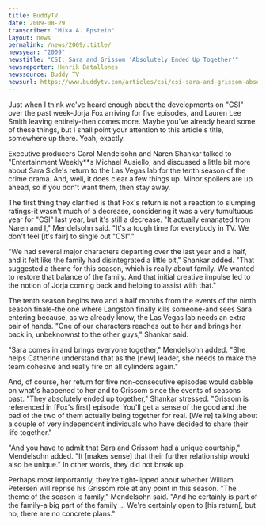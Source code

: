 ```yaml
---
title: BuddyTV
date: 2009-08-29
transcriber: "Mika A. Epstein"
layout: news
permalink: /news/2009/:title/
newsyear: "2009"
newstitle: "CSI: Sara and Grissom 'Absolutely Ended Up Together'"
newsreporter: Henrik Batallones
newssource: Buddy TV
newsurl: https://www.buddytv.com/articles/csi/csi-sara-and-grissom-absolutel-30369.aspx
---
```


Just when I think we've heard enough about the developments on "CSI" over the past week-Jorja Fox arriving for five episodes, and Lauren Lee Smith leaving entirely-then comes more. Maybe you've already heard some of these things, but I shall point your attention to this article's title, somewhere up there. Yeah, exactly.

Executive producers Carol Mendelsohn and Naren Shankar talked to "Entertainment Weekly**s Michael Ausiello, and discussed a little bit more about Sara Sidle's return to the Las Vegas lab for the tenth season of the crime drama. And, well, it does clear a few things up. Minor spoilers are up ahead, so if you don't want them, then stay away.

The first thing they clarified is that Fox's return is not a reaction to slumping ratings-it wasn't much of a decrease, considering it was a very tumultuous year for "CSI" last year, but it's still a decrease. "It actually emanated from Naren and I," Mendelsohn said. "It's a tough time for everybody in TV. We don't feel [it's fair] to single out "CSI"."

"We had several major characters departing over the last year and a half, and it felt like the family had disintegrated a little bit," Shankar added. "That suggested a theme for this season, which is really about family. We wanted to restore that balance of the family. And that initial creative impulse led to the notion of Jorja coming back and helping to assist with that."

The tenth season begins two and a half months from the events of the ninth season finale-the one where Langston finally kills someone-and sees Sara entering because, as we already know, the Las Vegas lab needs an extra pair of hands. "One of our characters reaches out to her and brings her back in, unbeknownst to the other guys," Shankar said.

"Sara comes in and brings everyone together," Mendelsohn added. "She helps Catherine understand that as the [new] leader, she needs to make the team cohesive and really fire on all cylinders again."

And, of course, her return for five non-consecutive episodes would dabble on what's happened to her and to Grissom since the events of seasons past. "They absolutely ended up together," Shankar stressed. "Grissom is referenced in [Fox's first] episode. You'll get a sense of the good and the bad of the two of them actually being together for real. [We're] talking about a couple of very independent individuals who have decided to share their life together."

"And you have to admit that Sara and Grissom had a unique courtship," Mendelsohn added. "It [makes sense] that their further relationship would also be unique." In other words, they did not break up.

Perhaps most importantly, they're tight-lipped about whether William Petersen will reprise his Grissom role at any point in this season. "The theme of the season is family," Mendelsohn said. "And he certainly is part of the family-a big part of the family ... We're certainly open to [his return[, but no, there are no concrete plans."
